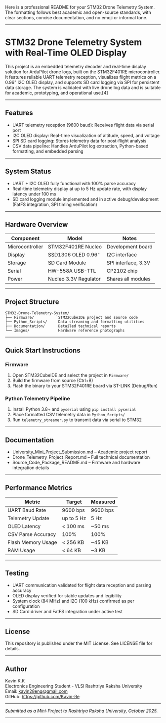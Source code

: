 Here is a professional README for your STM32 Drone Telemetry System. The formatting follows best academic and open-source standards, with clear sections, concise documentation, and no emoji or informal tone.

***

# STM32 Drone Telemetry System with Real-Time OLED Display

This project is an embedded telemetry decoder and real-time display solution for ArduPilot drone logs, built on the STM32F401RE microcontroller. It features reliable UART telemetry reception, visualizes flight metrics on a 0.96" I2C OLED display, and supports SD card logging via SPI for persistent data storage. The system is validated with live drone log data and is suitable for academic, prototyping, and operational use.[4]

***

## Features

- UART telemetry reception (9600 baud): Receives flight data via serial port
- I2C OLED display: Real-time visualization of altitude, speed, and voltage
- SPI SD card logging: Stores telemetry data for post-flight analysis
- CSV data pipeline: Handles ArduPilot log extraction, Python-based formatting, and embedded parsing

***

## System Status

- UART + I2C OLED fully functional with 100% parse accuracy
- Real-time telemetry display at up to 5 Hz update rate, with display latency under 100 ms
- SD card logging module implemented and in active debug/development (FatFS integration, SPI timing verification)

***

## Hardware Overview

| Component         | Model                | Notes               |
|-------------------|---------------------|---------------------|
| Microcontroller   | STM32F401RE Nucleo  | Development board   |
| Display           | SSD1306 OLED 0.96"  | I2C interface       |
| Storage           | SD Card Module      | SPI interface, 3.3V |
| Serial            | HW-558A USB-TTL     | CP2102 chip         |
| Power             | Nucleo 3.3V Regulator | Shares all modules |

***

## Project Structure

```
STM32-Drone-Telemetry-System/
├── Firmware/           STM32CubeIDE project and source code
├── Python_Scripts/     Data streaming and formatting utilities
├── Documentation/      Detailed technical reports
└── Images/             Hardware reference photographs
```

***

## Quick Start Instructions

### Firmware

1. Open STM32CubeIDE and select the project in `Firmware/`
2. Build the firmware from source (Ctrl+B)
3. Flash the binary to your STM32F401RE board via ST-LINK (Debug/Run)

### Python Telemetry Pipeline

1. Install Python 3.8+ and `pyserial` using `pip install pyserial`
2. Place formatted CSV telemetry data in `Python_Scripts/`
3. Run `telemetry_streamer.py` to transmit data via serial to STM32

***

## Documentation

- University_Mini_Project_Submission.md – Academic project report
- Drone_Telemetry_Project_Report.md – Full technical documentation
- Source_Code_Package_README.md – Firmware and hardware integration details

***

## Performance Metrics

| Metric               | Target         | Measured    |
|----------------------|---------------|-------------|
| UART Baud Rate       | 9600 bps      | 9600 bps    |
| Telemetry Update     | up to 5 Hz    | 5 Hz        |
| OLED Latency         | < 100 ms      | ~50 ms      |
| CSV Parse Accuracy   | 100%          | 100%        |
| Flash Memory Usage   | < 256 KB      | ~45 KB      |
| RAM Usage            | < 64 KB       | ~3 KB       |

***

## Testing

- UART communication validated for flight data reception and parsing accuracy
- OLED display verified for stable updates and legibility
- System clock (84 MHz) and I2C (100 kHz) confirmed as per configuration
- SD Card driver and FatFS integration under active test

***

## License

This repository is published under the MIT License. See LICENSE file for details.

***

## Author

Kavin K.K  
Electronics Engineering Student - VLSI
Rashtriya Raksha University  
Email: kavin28eng@gmail.com  
GitHub: https://github.com/Kavin-Re

***

*Submitted as a Mini-Project to Rashtriya Raksha University, October 2025.*

***
